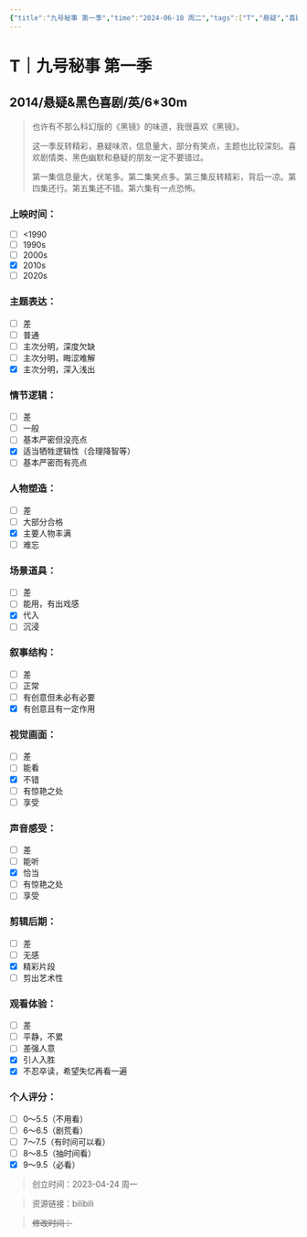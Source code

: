 ```yaml
---
{"title":"九号秘事 第一季","time":"2024-06-18 周二","tags":["T","悬疑","喜剧"],"rating":"9.0","dg-publish":true,"permalink":"/300 评价/T/九号秘事 第一季/","dgPassFrontmatter":true,"created":"2024-06-18T23:05:11.670+08:00","updated":"2024-06-18T23:15:53.389+08:00"}
---
```


# T｜九号秘事 第一季
## 2014/悬疑&黑色喜剧/英/6\*30m
>也许有不那么科幻版的《黑镜》的味道，我很喜欢《黑镜》。
>
>这一季反转精彩，悬疑味浓，信息量大，部分有笑点，主题也比较深刻。喜欢剧情类、黑色幽默和悬疑的朋友一定不要错过。
>
>第一集信息量大，伏笔多。第二集笑点多。第三集反转精彩，背后一凉。第四集还行。第五集还不错。第六集有一点恐怖。
### 上映时间：
- [ ] <1990
- [ ] 1990s
- [ ] 2000s
- [x] 2010s
- [ ] 2020s
### 主题表达：
- [ ] 差
- [ ] 普通
- [ ] 主次分明，深度欠缺
- [ ] 主次分明，晦涩难解
- [x] 主次分明，深入浅出
### 情节逻辑：
- [ ] 差
- [ ] 一般
- [ ] 基本严密但没亮点
- [x] 适当牺牲逻辑性（合理降智等）
- [ ] 基本严密而有亮点
### 人物塑造：
- [ ] 差
- [ ] 大部分合格
- [x] 主要人物丰满
- [ ] 难忘
### 场景道具：
- [ ] 差
- [ ] 能用，有出戏感
- [x] 代入
- [ ] 沉浸
### 叙事结构：
- [ ] 差
- [ ] 正常
- [ ] 有创意但未必有必要
- [x] 有创意且有一定作用
### 视觉画面：
- [ ] 差
- [ ] 能看
- [x] 不错
- [ ] 有惊艳之处
- [ ] 享受
### 声音感受：
- [ ] 差
- [ ] 能听
- [x] 恰当
- [ ] 有惊艳之处
- [ ] 享受
### 剪辑后期：
- [ ] 差
- [ ] 无感
- [x] 精彩片段
- [ ] 剪出艺术性
### 观看体验：
- [ ] 差
- [ ] 平静，不累
- [ ] 差强人意
- [x] 引人入胜
- [x] 不忍卒读，希望失忆再看一遍
### 个人评分：
- [ ] 0～5.5（不用看）
- [ ] 6～6.5（剧荒看）
- [ ] 7～7.5（有时间可以看）
- [ ] 8～8.5（抽时间看）
- [x] 9～9.5（必看）

>创立时间：2023-04-24 周一

>资源链接：bilibili

>~~修改时间：~~



